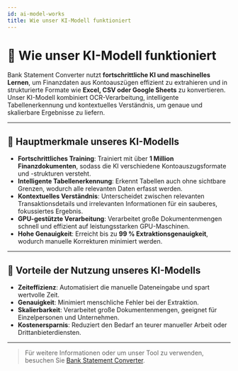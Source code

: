 ```yaml
---
id: ai-model-works
title: Wie unser KI-Modell funktioniert
---
```


# 🤖 Wie unser KI-Modell funktioniert

Bank Statement Converter nutzt **fortschrittliche KI und maschinelles Lernen**, um Finanzdaten aus Kontoauszügen effizient zu extrahieren und in strukturierte Formate wie **Excel, CSV oder Google Sheets** zu konvertieren. Unser KI-Modell kombiniert OCR-Verarbeitung, intelligente Tabellenerkennung und kontextuelles Verständnis, um genaue und skalierbare Ergebnisse zu liefern.

---

## 🧠 Hauptmerkmale unseres KI-Modells

- **Fortschrittliches Training**: Trainiert mit über **1 Million Finanzdokumenten**, sodass die KI verschiedene Kontoauszugsformate und -strukturen versteht.  
- **Intelligente Tabellenerkennung**: Erkennt Tabellen auch ohne sichtbare Grenzen, wodurch alle relevanten Daten erfasst werden.  
- **Kontextuelles Verständnis**: Unterscheidet zwischen relevanten Transaktionsdetails und irrelevanten Informationen für ein sauberes, fokussiertes Ergebnis.  
- **GPU-gestützte Verarbeitung**: Verarbeitet große Dokumentenmengen schnell und effizient auf leistungsstarken GPU-Maschinen.  
- **Hohe Genauigkeit**: Erreicht bis zu **99 % Extraktionsgenauigkeit**, wodurch manuelle Korrekturen minimiert werden.

---

## 🚀 Vorteile der Nutzung unseres KI-Modells

- **Zeiteffizienz**: Automatisiert die manuelle Dateneingabe und spart wertvolle Zeit.  
- **Genauigkeit**: Minimiert menschliche Fehler bei der Extraktion.  
- **Skalierbarkeit**: Verarbeitet große Dokumentenmengen, geeignet für Einzelpersonen und Unternehmen.  
- **Kostenersparnis**: Reduziert den Bedarf an teurer manueller Arbeit oder Drittanbieterdiensten.

---

> Für weitere Informationen oder um unser Tool zu verwenden, besuchen Sie [Bank Statement Converter](https://bankstmtconverter.com).
